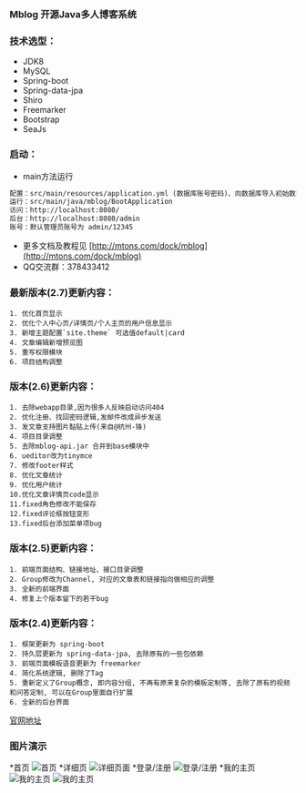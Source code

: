 ### Mblog 开源Java多人博客系统

### 技术选型：

* JDK8
* MySQL
* Spring-boot
* Spring-data-jpa
* Shiro
* Freemarker
* Bootstrap
* SeaJs

### 启动：
 - main方法运行
 ```xml
 配置：src/main/resources/application.yml (数据库账号密码)、向数据库导入初始数据 sql/db_mblog.sql
 运行：src/main/java/mblog/BootApplication
 访问：http://localhost:8080/
 后台：http://localhost:8080/admin
 账号：默认管理员账号为 admin/12345
```

- 更多文档及教程见 [http://mtons.com/dock/mblog](http://mtons.com/dock/mblog)
- QQ交流群：378433412

### 最新版本(2.7)更新内容：
    1. 优化首页显示
    2. 优化个人中心页/详情页/个人主页的用户信息显示
    3. 新增主题配置`site.theme` 可选值default|card
    4. 文章编辑新增预览图
    5. 重写权限模块
    6. 项目结构调整
    
### 版本(2.6)更新内容：
    1. 去除webapp目录,因为很多人反映启动访问404
    2. 优化注册、找回密码逻辑,发邮件改成异步发送
    3. 发文章支持图片黏贴上传(来自@杭州-锋)
    4. 项目目录调整
    5. 去除mblog-api.jar 合并到base模块中
    6. ueditor改为tinymce
    7. 修改footer样式
    8. 优化文章统计
    9. 优化用户统计
    10.优化文章详情页code显示
    11.fixed角色修改不能保存
    12.fixed评论框按钮变形
    13.fixed后台添加菜单项bug
    
### 版本(2.5)更新内容：
    1. 前端页面结构、链接地址、接口目录调整
    2. Group修改为Channel, 对应的文章表和链接指向做相应的调整
    3. 全新的前端界面
    4. 修复上个版本留下的若干bug
    
### 版本(2.4)更新内容：
    1. 框架更新为 spring-boot
    2. 持久层更新为 spring-data-jpa, 去除原有的一些包依赖
    3. 前端页面模板语音更新为 freemarker
    4. 简化系统逻辑, 删除了Tag
    5. 重新定义了Group概念, 即内容分组, 不再有原来复杂的模板定制等, 去除了原有的视频和问答定制, 可以在Group里面自行扩展
    6. 全新的后台界面


[官网地址](http://www.mtons.com)
    
### 图片演示 
*首页
![首页](https://gitee.com/uploads/images/2018/0129/114306_9b9a3172_330414.jpeg "2018-01-29_112236.jpg")
*详细页
![详细页面](https://gitee.com/uploads/images/2018/0129/114350_1fce3677_330414.jpeg "2018-01-29_112548.jpg")
*登录/注册
![登录/注册](https://gitee.com/uploads/images/2018/0129/115058_15483796_330414.jpeg "2018-01-29_112236.jpg")
*我的主页
![我的主页](https://gitee.com/uploads/images/2018/0129/115331_1330f189_330414.jpeg "2018-01-29_112842.jpg")
![我的主页](https://gitee.com/uploads/images/2018/0129/115357_581d0a7c_330414.jpeg "2018-01-29_113226.jpg")
